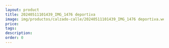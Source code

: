 ```yaml
---
layout: product
title: 20240511101439_IMG_1476 deportiva
image: img/productos/calzado-calle/20240511101439_IMG_1476 deportiva.webp
price: 
tags: 
description: 
order: 0
---
```

